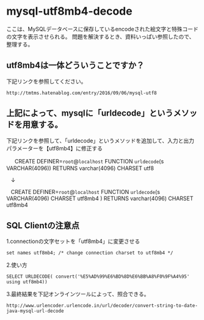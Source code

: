 # mysql-utf8mb4-decode
ここは、MySQLデータベースに保存しているencodeされた絵文字と特殊コードの文字を表示させられる。
問題を解決するとき、資料いっぱい参照したので、整理する。

## utf8mb4は一体どういうことですか？

下記リンクを参照してください。

    http://tmtms.hatenablog.com/entry/2016/09/06/mysql-utf8

## 上記によって、mysqlに「urldecode」というメソッドを用意する。
下記リンクを参照して、「urldecode」というメソッドを追加して、入力と出力パラメーターを【utf8mb4】に修正する

   　CREATE DEFINER=`root`@`localhost` FUNCTION `urldecode`(s VARCHAR(4096)) RETURNS varchar(4096) CHARSET  utf8
    
    ↓
    
    CREATE DEFINER=`root`@`localhost` FUNCTION `urldecode`(s VARCHAR(4096)  CHARSET utf8mb4 ) RETURNS varchar(4096) CHARSET   utf8mb4
    

## SQL Clientの注意点
1.connectionの文字セットを「utf8mb4」に変更させる

    set names utf8mb4; /* change connection charset to utf8mb4 */
        
2.使い方

    SELECT URLDECODE( convert('%E5%AD%99%E6%BD%8D%E6%BB%A8%F0%9F%A4%95' using utf8mb4))

3.最終結果を下記オンラインツールによって、照合できる。

    http://www.urlencoder.urlencode.in/url/decoder/convert-string-to-date-java-mysql-url-decode
